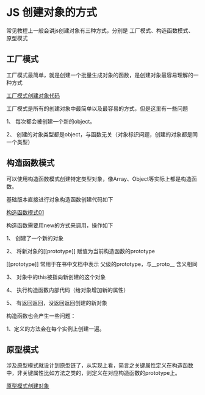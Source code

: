 # JS 创建对象的方式

常见教程上一般会讲js创建对象有三种方式，分别是 工厂模式、构造函数模式、原型模式

## 工厂模式

工厂模式最简单，就是创建一个批量生成对象的函数，是创建对象最容易理解的一种方式

[工厂模式创建对象代码](./factory_function.js)

工厂模式是所有的创建对象中最简单以及最容易的方式，但是这里有一些问题

1、 每次都会被创建一个新的object。

2、 创建的对象类型都是object，与函数无关（对象标识问题，创建的对象都是同一个类型）

## 构造函数模式

可以使用构造函数模式创建特定类型对象，像Array、Object等实际上都是构造函数。

基础版本直接进行对象构造函数创建代码如下

[构造函数模式01](./constructor_function.js)

构造函数需要用new的方式来调用，操作如下

1、 创建了一个新的对象

2、 将新对象的[[prototype]] 赋值为当前构造函数的prototype

[[prototype]] 常用于在书中文档中表示 父级的prototype，与__proto__ 含义相同

3、 对象中的this被指向新创建的这个对象

4、 执行构造函数内部代码（给对象增加新的属性）

5、 有返回返回，没返回返回创建的新对象

构造函数也会产生一些问题：

1、定义的方法会在每个实例上创建一遍。

## 原型模式

涉及原型模式就设计到原型链了，从实现上看，简言之关键属性定义在构造函数中，非关键属性比如方法之类的，则定义在对应构造函数的prototype上。

[原型模式创建对象](./prototype_function.js)

